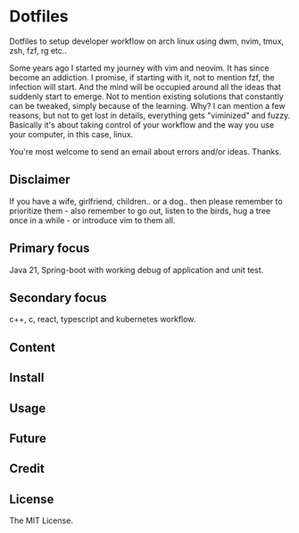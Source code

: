 # Dotfiles
Dotfiles to setup developer workflow on arch linux using dwm, nvim, tmux, zsh, fzf, rg etc..

Some years ago I started my journey with vim and neovim. It has since become an addiction. I promise, if starting with it, not to mention fzf, the infection will start. And the mind will be occupied around all the ideas that suddenly start to emerge. Not to mention existing solutions that constantly can be tweaked, simply because of the learning. Why? I can mention a few reasons, but not to get lost in details, everything gets "viminized" and fuzzy. Basically it's about taking control of your workflow and the way you use your computer, in this case, linux.

You're most welcome to send an email about errors and/or ideas. Thanks.

## Disclaimer
If you have a wife, girlfriend, children.. or a dog.. then please remember to prioritize them - also remember to go out, listen to the birds, hug a tree once in a while - or introduce vim to them all.

## Primary focus
Java 21, Spring-boot with working debug of application and unit test.
## Secondary focus
c++, c, react, typescript and kubernetes workflow.
## Content
## Install
## Usage
## Future

## Credit
## License
The MIT License.
